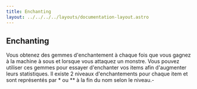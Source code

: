 ```yaml
---
title: Enchanting
layout: ../../../../layouts/documentation-layout.astro
---
```


## Enchanting
Vous obtenez des gemmes d'enchantement à chaque fois que vous gagnez à la machine à sous et lorsque vous attaquez un monstre. Vous pouvez utiliser ces gemmes pour essayer d'enchanter vos items afin d'augmenter leurs statistiques. Il existe 2 niveaux d'enchantements pour chaque item et sont représentés par * ou ** à la fin du nom selon le niveau.-